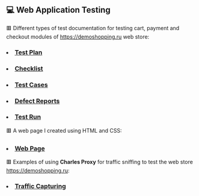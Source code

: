 ## :computer: Web Application Testing
:red_square: Different types of test documentation for testing cart, payment and checkout modules of https://demoshopping.ru web store:
### <li> [Test Plan](https://docs.google.com/spreadsheets/d/1kRBcwB1szBwNWlZNGXKdMjdCtYhlW12TlD_MFAAnR7I/edit?usp=sharing)
### <li> [Checklist](https://docs.google.com/spreadsheets/d/1mUb1O9UJiru3mGfh9ocLKkRwIVBJy60g5GEglohBi3k/edit?usp=sharing)
### <li> [Test Cases](https://github.com/daryam1408/web/blob/main/Test%20Cases%20-%20Web%20App%20Testing.pdf)
### <li> [Defect Reports](https://github.com/daryam1408/web/blob/main/Defect%20Reports%20-%20Web%20App%20Testing.pdf)
### <li> [Test Run](https://github.com/daryam1408/web/blob/main/Test%20Run%20-%20Web%20App%20Testing.pdf)
:red_square: A web page I created using HTML and CSS:
### <li> [Web Page](https://drive.google.com/file/d/1nB-8ReXpNCnPKGpxBqUj600OkuJSbjfn/view?usp=sharing)
:red_square: Examples of using **Charles Proxy** for traffic sniffing to test the web store https://demoshopping.ru:
### <li> [Traffic Capturing](https://drive.google.com/drive/folders/1a6riXNGxT2jNzb952ZF6w2GTzMRu8uf1?usp=sharing)
